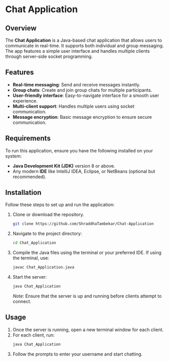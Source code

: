 
# Chat Application

## Overview
The **Chat Application** is a Java-based chat application that allows users to communicate in real-time. It supports both individual and group messaging. The app features a simple user interface and handles multiple clients through server-side socket programming.

## Features
- **Real-time messaging**: Send and receive messages instantly.
- **Group chats**: Create and join group chats for multiple participants.
- **User-friendly interface**: Easy-to-navigate interface for a smooth user experience.
- **Multi-client support**: Handles multiple users using socket communication.
- **Message encryption**: Basic message encryption to ensure secure communication.
  
## Requirements
To run this application, ensure you have the following installed on your system:
- **Java Development Kit (JDK)** version 8 or above.
- Any modern **IDE** like IntelliJ IDEA, Eclipse, or NetBeans (optional but recommended).

## Installation
Follow these steps to set up and run the application:
1. Clone or download the repository.
   ```bash
   git clone https://github.com/ShraddhaTambekar/Chat-Application
   ```
2. Navigate to the project directory:
   ```bash
   cd Chat_Application
   ```
3. Compile the Java files using the terminal or your preferred IDE. If using the terminal, use:
   ```bash
   javac Chat_Application.java
   ```
4. Start the server:
   ```bash
   java Chat_Application
   ```
   *Note*: Ensure that the server is up and running before clients attempt to connect.

## Usage
1. Once the server is running, open a new terminal window for each client.
2. For each client, run:
   ```bash
   java Chat_Application
   ```
3. Follow the prompts to enter your username and start chatting.

